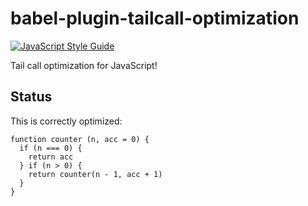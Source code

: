 # babel-plugin-tailcall-optimization
[![JavaScript Style Guide](https://img.shields.io/badge/code%20style-standard-brightgreen.svg)](http://standardjs.com/)

Tail call optimization for JavaScript!

## Status
This is correctly optimized:
```
function counter (n, acc = 0) {
  if (n === 0) {
    return acc
  } if (n > 0) {
    return counter(n - 1, acc + 1)
  }
}
```